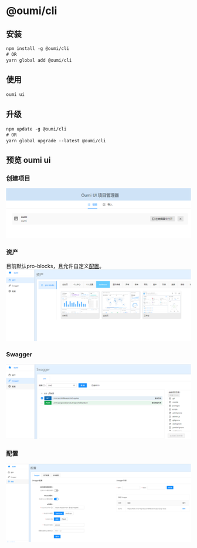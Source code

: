 # @oumi/cli

## 安装
```
npm install -g @oumi/cli
# OR
yarn global add @oumi/cli
```

## 使用
```js
oumi ui
```


## 升级
```
npm update -g @oumi/cli
# OR
yarn global upgrade --latest @oumi/cli
```


## 预览 oumi ui
### 创建项目
![创建项目](./static/images/oumi-preview1.png)

### 资产
目前默认pro-blocks，且允许自定义[配置](https://www.yuque.com/qqhh/cuq2ci/vpg4rw)。
![创建项目](./static/images/oumi-preview2.png)

### Swagger
![创建项目](./static/images/oumi-preview3.png)

### 配置
![创建项目](./static/images/oumi-preview4.png)